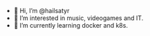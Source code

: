 - 👋 Hi, I’m @hailsatyr
- 👀 I’m interested in music, videogames and IT. 
- 🌱 I’m currently learning docker and k8s.


<!---
hailsatyr/hailsatyr is a ✨ special ✨ repository because its `README.md` (this file) appears on your GitHub profile.
You can click the Preview link to take a look at your changes.
--->

